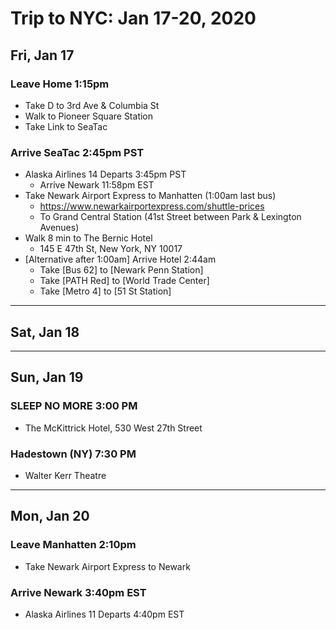 # Trip to NYC: Jan 17-20, 2020
## Fri, Jan 17
### Leave Home 1:15pm
- Take D to 3rd Ave & Columbia St
- Walk to Pioneer Square Station
- Take Link to SeaTac

### Arrive SeaTac 2:45pm PST
- Alaska Airlines 14 Departs 3:45pm PST
  - Arrive Newark 11:58pm EST
- Take Newark Airport Express to Manhatten (1:00am last bus)
  - https://www.newarkairportexpress.com/shuttle-prices
  - To Grand Central Station (41st Street between Park & Lexington Avenues)
- Walk 8 min to The Bernic Hotel
  - 145 E 47th St, New York, NY 10017
- [Alternative after 1:00am] Arrive Hotel 2:44am
  - Take [Bus 62] to [Newark Penn Station]
  - Take [PATH Red] to [World Trade Center]
  - Take [Metro 4] to [51 St Station]

----

## Sat, Jan 18

----

## Sun, Jan 19
### SLEEP NO MORE 3:00 PM	
- The McKittrick Hotel, 530 West 27th Street

### Hadestown (NY) 7:30 PM
- Walter Kerr Theatre

----

## Mon, Jan 20
### Leave Manhatten 2:10pm
- Take Newark Airport Express to Newark

### Arrive Newark 3:40pm EST
- Alaska Airlines 11 Departs 4:40pm EST
